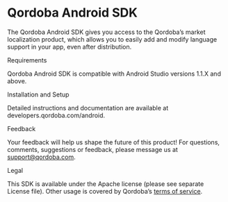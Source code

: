 # Qordoba Android SDK

The Qordoba Android SDK gives you access to the Qordoba’s market localization product, which allows you to easily add and modify language support in your app, even after distribution. 

Requirements

Qordoba Android SDK is compatible with Android Studio versions 1.1.X and above. 

Installation and Setup

Detailed instructions and documentation are available at developers.qordoba.com/android.  


Feedback

Your feedback will help us shape the future of this product! For questions, comments, suggestions or feedback, please message us at support@qordoba.com.


Legal

This SDK is available under the Apache license (please see separate License file). Other usage is covered by Qordoba’s [terms of service](http://www.qordoba.com/terms.html ).

